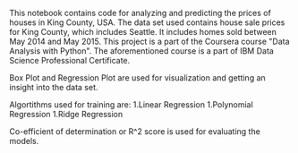 This notebook contains code for analyzing and predicting the prices of houses in King County, USA. The data set used contains house sale prices for King County, which includes Seattle. It includes homes sold between May 2014 and May 2015. This project is a part of the Coursera course "Data Analysis with Python". The aforementioned course is a part of IBM Data Science Professional Certificate.

Box Plot and Regression Plot are used for visualization and getting an insight into the data set.

Algortithms used for training are:
1.Linear Regression
1.Polynomial Regression
1.Ridge Regression

Co-efficient of determination or R^2 score is used for evaluating the models.
